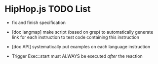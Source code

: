 
HipHop.js TODO List
===================

* fix and finish specification

* [doc langmap] make script (based on grep) to automatically generate
  link for each instruction to test code containing this instruction

* [doc API] systematically put examples on each language instruction

* Trigger Exec::start must ALWAYS be executed *after* the reaction

